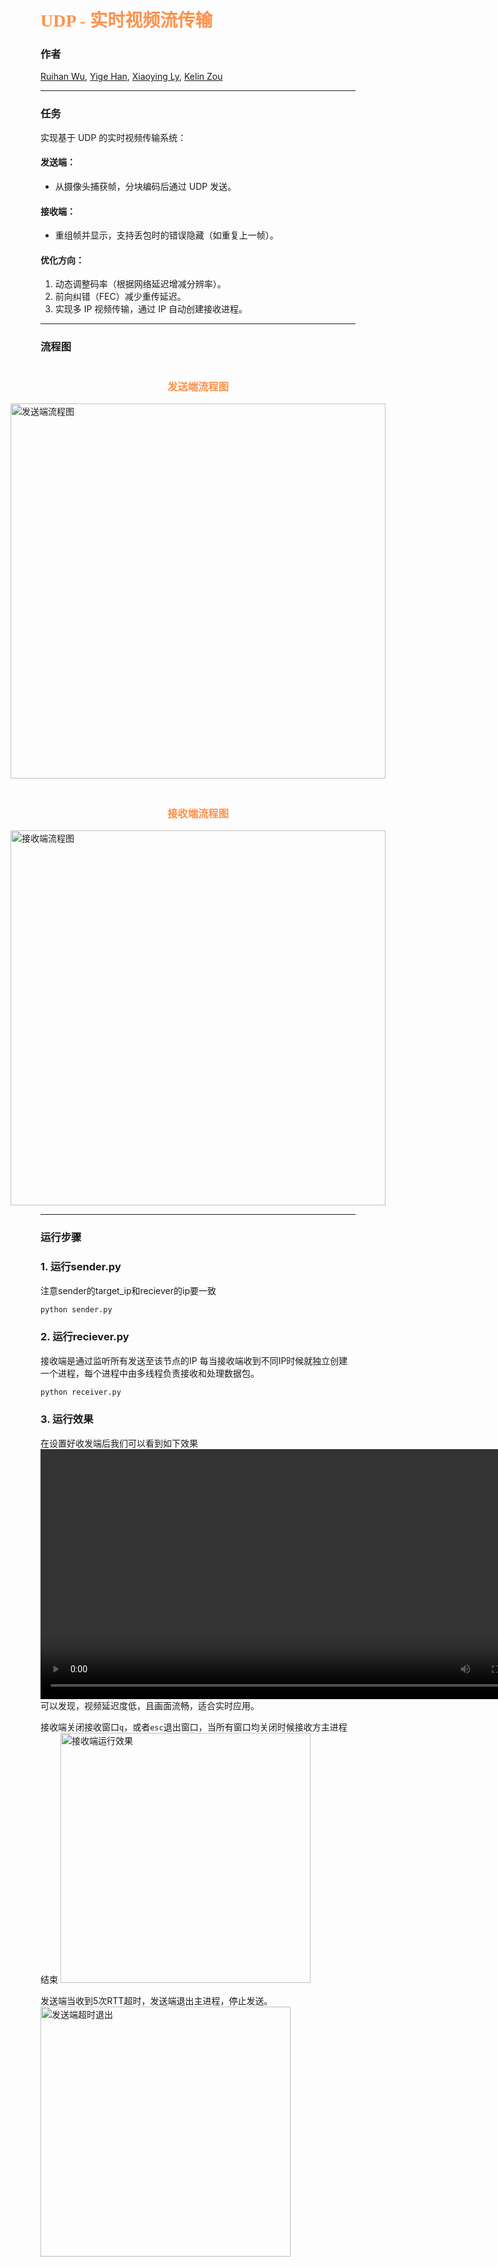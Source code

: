 # <span style="color: rgb(252, 146, 75); font-family: 'Leckerli One', cursive;">UDP - 实时视频流传输</span>

### 作者
[Ruihan Wu](https://cool-chicken.github.io), [Yige Han](https://github.com/AmieeLove), [Xiaoying Ly](https://github.com/Laixyyy), [Kelin Zou](https://github.com/Hextoca)

---

### 任务
实现基于 UDP 的实时视频传输系统：

#### 发送端：
- 从摄像头捕获帧，分块编码后通过 UDP 发送。

#### 接收端：
- 重组帧并显示，支持丢包时的错误隐藏（如重复上一帧）。

#### 优化方向：
1. 动态调整码率（根据网络延迟增减分辨率）。
2. 前向纠错（FEC）减少重传延迟。
3. 实现多 IP 视频传输，通过 IP 自动创建接收进程。

---

### 流程图

<div style="display: flex; justify-content: center; gap: 20px; align-items: flex-start; flex-wrap: wrap;">
    <div>
        <h3 style="text-align: center; color: rgb(252, 146, 75);">发送端流程图</h3>
        <img src="sender.png" alt="发送端流程图" width="600">
    </div>
    <div>
        <h3 style="text-align: center; color: rgb(252, 146, 75);">接收端流程图</h3>
        <img src="receiver.png" alt="接收端流程图" width="600">
    </div>
</div>

---

### 运行步骤

### 1. 运行sender.py
注意sender的target_ip和reciever的ip要一致
```bash
python sender.py
```
### 2. 运行reciever.py
接收端是通过监听所有发送至该节点的IP
每当接收端收到不同IP时候就独立创建一个进程，每个进程中由多线程负责接收和处理数据包。
```bash
python receiver.py
```
### 3. 运行效果
在设置好收发端后我们可以看到如下效果
 <video src="demo.png" controls autoplay loop width="800"></video>
可以发现，视频延迟度低，且画面流畅，适合实时应用。

接收端关闭接收窗口`q`，或者`esc`退出窗口，当所有窗口均关闭时候接收方主进程结束
 <img src="receiver_out.png" alt="接收端运行效果" width="400">

发送端当收到5次RTT超时，发送端退出主进程，停止发送。
<img src="timeout.png" alt="发送端超时退出" width="400">